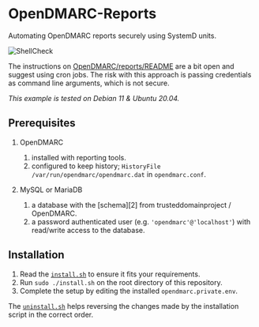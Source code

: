 # OpenDMARC-Reports

Automating OpenDMARC reports securely using SystemD units.

![ShellCheck](https://github.com/oh2fih/opendmarc-reports/workflows/ShellCheck/badge.svg)

The instructions on [OpenDMARC/reports/README][1] are a bit open and suggest using cron jobs.
The risk with this approach is passing credentials as command line arguments, which is not secure.

*This example is tested on Debian 11 & Ubuntu 20.04.*

## Prerequisites

1. OpenDMARC
   1. installed with reporting tools.
   1. configured to keep history; `HistoryFile /var/run/opendmarc/opendmarc.dat` in `opendmarc.conf`.

1. MySQL or MariaDB
   1. a database with the [schema][2] from trusteddomainproject / OpenDMARC.
   1. a password authenticated user (e.g. `'opendmarc'@'localhost'`) with read/write access to the database.

## Installation

1. Read the [`install.sh`](install.sh) to ensure it fits your requirements.
1. Run `sudo ./install.sh` on the root directory of this repository.
1. Complete the setup by editing the installed `opendmarc.private.env`.

The [`uninstall.sh`](uninstall.sh) helps reversing the changes made by the installation script in the correct order.

[1]: https://github.com/trusteddomainproject/OpenDMARC/blob/master/reports/README
[1]: https://github.com/trusteddomainproject/OpenDMARC/blob/master/db/schema.mysql
